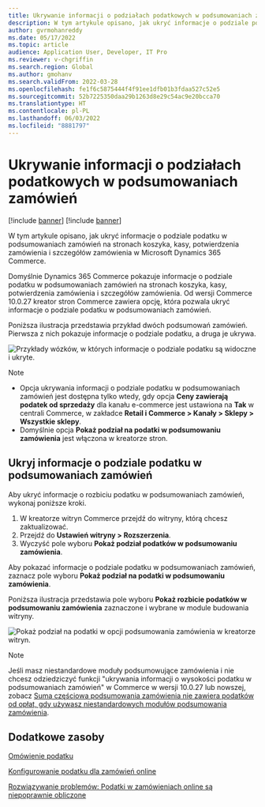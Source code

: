 ```yaml
---
title: Ukrywanie informacji o podziałach podatkowych w podsumowaniach zamówień
description: W tym artykule opisano, jak ukryć informacje o podziale podatku w podsumowaniach zamówień na stronach koszyka, kasy, potwierdzenia zamówienia i szczegółów zamówienia w Microsoft Dynamics 365 Commerce.
author: gvrmohanreddy
ms.date: 05/17/2022
ms.topic: article
audience: Application User, Developer, IT Pro
ms.reviewer: v-chgriffin
ms.search.region: Global
ms.author: gmohanv
ms.search.validFrom: 2022-03-28
ms.openlocfilehash: fe1f6c5875444f4f91ee1dfb01b3fdaa527c52e5
ms.sourcegitcommit: 52b7225350daa29b1263d8e29c54ac9e20bcca70
ms.translationtype: HT
ms.contentlocale: pl-PL
ms.lasthandoff: 06/03/2022
ms.locfileid: "8881797"
---
```

# <a name="hide-tax-breakup-information-in-order-summaries"></a>Ukrywanie informacji o podziałach podatkowych w podsumowaniach zamówień

[!include [banner](includes/banner.md)]
[!include [banner](includes/preview-banner.md)]

W tym artykule opisano, jak ukryć informacje o podziale podatku w podsumowaniach zamówień na stronach koszyka, kasy, potwierdzenia zamówienia i szczegółów zamówienia w Microsoft Dynamics 365 Commerce.

Domyślnie Dynamics 365 Commerce pokazuje informacje o podziale podatku w podsumowaniach zamówień na stronach koszyka, kasy, potwierdzenia zamówienia i szczegółów zamówienia. Od wersji Commerce 10.0.27 kreator stron Commerce zawiera opcję, która pozwala ukryć informacje o podziale podatku w podsumowaniach zamówień.

Poniższa ilustracja przedstawia przykład dwóch podsumowań zamówień. Pierwsza z nich pokazuje informacje o podziale podatku, a druga je ukrywa.

![Przykłady wózków, w których informacje o podziale podatku są widoczne i ukryte.](media/prices-include-sales-tax-e-Commerce.png)

> [!NOTE]
> - Opcja ukrywania informacji o podziale podatku w podsumowaniach zamówień jest dostępna tylko wtedy, gdy opcja **Ceny zawierają podatek od sprzedaży** dla kanału e-commerce jest ustawiona na **Tak** w centrali Commerce, w zakładce **Retail i Commerce \> Kanały \> Sklepy \> Wszystkie sklepy**. 
> - Domyślnie opcja **Pokaż podział na podatki w podsumowaniu zamówienia** jest włączona w kreatorze stron.

## <a name="hide-tax-breakup-information-in-order-summaries"></a>Ukryj informacje o podziale podatku w podsumowaniach zamówień

Aby ukryć informacje o rozbiciu podatku w podsumowaniach zamówień, wykonaj poniższe kroki.

1. W kreatorze witryn Commerce przejdź do witryny, którą chcesz zaktualizować.
1. Przejdź do **Ustawień witryny \> Rozszerzenia**.
1. Wyczyść pole wyboru **Pokaż podział podatków w podsumowaniu zamówienia**.

Aby pokazać informacje o podziale podatku w podsumowaniach zamówień, zaznacz pole wyboru **Pokaż podział na podatki w podsumowaniu zamówienia**.  

Poniższa ilustracja przedstawia pole wyboru **Pokaż rozbicie podatków w podsumowaniu zamówienia** zaznaczone i wybrane w module budowania witryny.

![Pokaż podział na podatki w opcji podsumowania zamówienia w kreatorze witryn.](media/prices-include-sales-tax-e-Commerce-site-settings.png)

> [!NOTE]
> Jeśli masz niestandardowe moduły podsumowujące zamówienia i nie chcesz odziedziczyć funkcji "ukrywania informacji o wysokości podatku w podsumowaniach zamówień" w Commerce w wersji 10.0.27 lub nowszej, zobacz [Suma częściowa podsumowania zamówienia nie zawiera podatków od opłat, gdy używasz niestandardowych modułów podsumowania zamówienia](troubleshoot/summary-taxes-custom-modules-10.0.27.md#resolution).

## <a name="additional-resources"></a>Dodatkowe zasoby

[Omówienie podatku](/finance/general-ledger/indirect-taxes-overview)

[Konfigurowanie podatku dla zamówień online](sales-tax-config.md)

[Rozwiązywanie problemów: Podatki w zamówieniach online są niepoprawnie obliczone](troubleshoot/tax-miscalculated-online-order.md)
